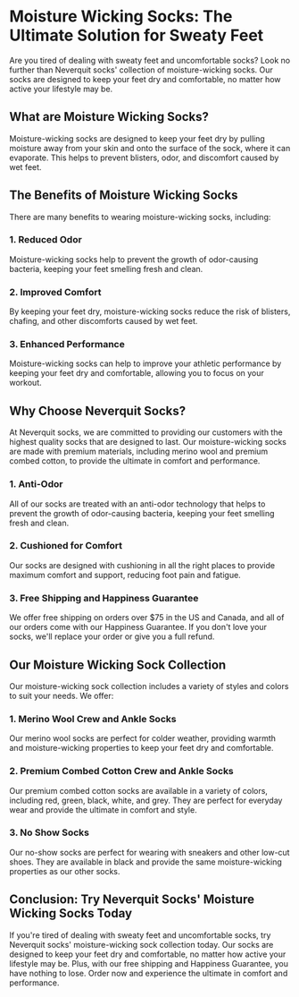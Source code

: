 # Moisture Wicking Socks: The Ultimate Solution for Sweaty Feet

Are you tired of dealing with sweaty feet and uncomfortable socks? Look no further than Neverquit socks' collection of moisture-wicking socks. Our socks are designed to keep your feet dry and comfortable, no matter how active your lifestyle may be.

## What are Moisture Wicking Socks?

Moisture-wicking socks are designed to keep your feet dry by pulling moisture away from your skin and onto the surface of the sock, where it can evaporate. This helps to prevent blisters, odor, and discomfort caused by wet feet.

## The Benefits of Moisture Wicking Socks

There are many benefits to wearing moisture-wicking socks, including:

### 1. Reduced Odor

Moisture-wicking socks help to prevent the growth of odor-causing bacteria, keeping your feet smelling fresh and clean.

### 2. Improved Comfort

By keeping your feet dry, moisture-wicking socks reduce the risk of blisters, chafing, and other discomforts caused by wet feet.

### 3. Enhanced Performance

Moisture-wicking socks can help to improve your athletic performance by keeping your feet dry and comfortable, allowing you to focus on your workout.

## Why Choose Neverquit Socks?

At Neverquit socks, we are committed to providing our customers with the highest quality socks that are designed to last. Our moisture-wicking socks are made with premium materials, including merino wool and premium combed cotton, to provide the ultimate in comfort and performance.

### 1. Anti-Odor

All of our socks are treated with an anti-odor technology that helps to prevent the growth of odor-causing bacteria, keeping your feet smelling fresh and clean.

### 2. Cushioned for Comfort

Our socks are designed with cushioning in all the right places to provide maximum comfort and support, reducing foot pain and fatigue.

### 3. Free Shipping and Happiness Guarantee

We offer free shipping on orders over $75 in the US and Canada, and all of our orders come with our Happiness Guarantee. If you don't love your socks, we'll replace your order or give you a full refund.

## Our Moisture Wicking Sock Collection

Our moisture-wicking sock collection includes a variety of styles and colors to suit your needs. We offer:

### 1. Merino Wool Crew and Ankle Socks

Our merino wool socks are perfect for colder weather, providing warmth and moisture-wicking properties to keep your feet dry and comfortable.

### 2. Premium Combed Cotton Crew and Ankle Socks

Our premium combed cotton socks are available in a variety of colors, including red, green, black, white, and grey. They are perfect for everyday wear and provide the ultimate in comfort and style.

### 3. No Show Socks

Our no-show socks are perfect for wearing with sneakers and other low-cut shoes. They are available in black and provide the same moisture-wicking properties as our other socks.

## Conclusion: Try Neverquit Socks' Moisture Wicking Socks Today

If you're tired of dealing with sweaty feet and uncomfortable socks, try Neverquit socks' moisture-wicking sock collection today. Our socks are designed to keep your feet dry and comfortable, no matter how active your lifestyle may be. Plus, with our free shipping and Happiness Guarantee, you have nothing to lose. Order now and experience the ultimate in comfort and performance.